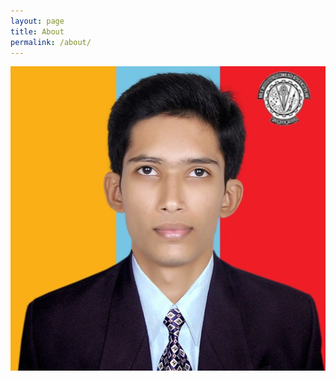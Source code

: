 ```yaml
---
layout: page
title: About 
permalink: /about/
---
```


<!---
![Ajinkya Dhekne][def] 
[def]: (/Ajinkya_photo "my_pic")
-->
<div align="center">
<img src="/Ajinkya_photo" alt= "my_pic" width="512px" height="487px">
</div>
